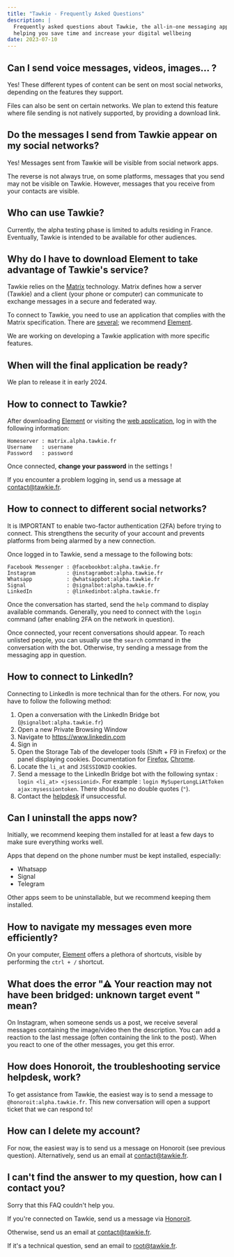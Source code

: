 ```yaml
---
title: "Tawkie - Frequently Asked Questions"
description: |
  Frequently asked questions about Tawkie, the all-in-one messaging app
  helping you save time and increase your digital wellbeing
date: 2023-07-10
---
```


## Can I send voice messages, videos, images... ?

Yes! These different types of content can be sent on most social networks,
depending on the features they support.

Files can also be sent on certain networks. We plan to extend this feature
where file sending is not natively supported, by providing a download link.


## Do the messages I send from Tawkie appear on my social networks?

Yes! Messages sent from Tawkie will be visible from social network apps.

The reverse is not always true, on some platforms, messages that you send may
not be visible on Tawkie. However, messages that you receive from your contacts
are visible.


## Who can use Tawkie?

Currently, the alpha testing phase is limited to adults residing in France.
Eventually, Tawkie is intended to be available for other audiences.


## Why do I have to download Element to take advantage of Tawkie's service?

Tawkie relies on the [Matrix][matrix] technology. Matrix defines how a server
(Tawkie) and a client (your phone or computer) can communicate to exchange
messages in a secure and federated way.

To connect to Tawkie, you need to use an application that complies with the
Matrix specification. There are [several][matrix-clients]; we recommend
[Element][element].

We are working on developing a Tawkie application with more specific features.

[matrix]: https://matrix.org/
[matrix-clients]: https://matrix.org/ecosystem/clients/
[element]: https://matrix.org/ecosystem/clients/element/


## When will the final application be ready?

We plan to release it in early 2024.


## How to connect to Tawkie?

After downloading [Element][element] or visiting the [web
application][element-web-alpha], log in with the following information:

```
Homeserver : matrix.alpha.tawkie.fr
Username   : username
Password   : password
```

Once connected, **change your password** in the settings !

If you encounter a problem logging in, send us a message at
[contact@tawkie.fr](mailto:contact@tawkie.fr).

[element-web-alpha]: https://element.alpha.tawkie.fr/


## How to connect to different social networks?

It is IMPORTANT to enable two-factor authentication (2FA) before trying to
connect. This strengthens the security of your account and prevents platforms
from being alarmed by a new connection.

Once logged in to Tawkie, send a message to the following bots:

```
Facebook Messenger : @facebookbot:alpha.tawkie.fr
Instagram          : @instagrambot:alpha.tawkie.fr
Whatsapp           : @whatsappbot:alpha.tawkie.fr
Signal             : @signalbot:alpha.tawkie.fr
LinkedIn           : @linkedinbot:alpha.tawkie.fr
```

Once the conversation has started, send the `help` command to display available
commands. Generally, you need to connect with the `login` command (after
enabling 2FA on the network in question).

Once connected, your recent conversations should appear. To reach unlisted
people, you can usually use the `search` command in the conversation with the
bot. Otherwise, try sending a message from the messaging app in question.


## How to connect to LinkedIn?

Connecting to LinkedIn is more technical than for the others. For now, you have
to follow the following method:

1. Open a conversation with the LinkedIn Bridge bot
   (`@signalbot:alpha.tawkie.fr`)
2. Open a new Private Browsing Window
3. Navigate to https://www.linkedin.com
4. Sign in
5. Open the Storage Tab of the developer tools (Shift + F9 in Firefox) or the
   panel displaying cookies. Documentation for [Firefox][cookies-firefox],
   [Chrome][cookies-chrome].
6. Locate the `li_at` and `JSESSIONID` cookies.
7. Send a message to the LinkedIn Bridge bot with the following syntax : `login
   <li_at> <jsessionid>`. For example : `login MySuperLongLiAtToken
   ajax:mysessiontoken`. There should be no double quotes (`"`).
8. Contact the [helpdesk][helpdesk] if unsuccessful.

[cookies-firefox]: https://firefox-source-docs.mozilla.org/devtools-user/storage_inspector/index.html
[cookies-chrome]: https://developer.chrome.com/docs/devtools/application/cookies/
[helpdesk]: #how-does-honoroit-the-troubleshooting-service-work

## Can I uninstall the apps now?

Initially, we recommend keeping them installed for at least a few days to make
sure everything works well.

Apps that depend on the phone number must be kept installed, especially:
- Whatsapp
- Signal
- Telegram

Other apps seem to be uninstallable, but we recommend keeping them installed.


## How to navigate my messages even more efficiently?

On your computer, [Element][element] offers a plethora of shortcuts, visible
by performing the `ctrl + /` shortcut.

## What does the error "⚠ Your reaction may not have been bridged: unknown target event " mean?

On Instagram, when someone sends us a post, we receive several messages
containing the image/video then the description. You can add a reaction to the
last message (often containing the link to the post). When you react to one of
the other messages, you get this error.

## How does Honoroit, the troubleshooting service helpdesk, work?

To get assistance from Tawkie, the easiest way is to send a message to
`@honoroit:alpha.tawkie.fr`. This new conversation will open a support ticket
that we can respond to!

## How can I delete my account?

For now, the easiest way is to send us a message on Honoroit (see previous question).
Alternatively, send us an email at [contact@tawkie.fr](mailto:contact@tawkie.fr).


## I can't find the answer to my question, how can I contact you?

Sorry that this FAQ couldn't help you.

If you're connected on Tawkie, send us a message via [Honoroit][helpdesk].

Otherwise, send us an email at [contact@tawkie.fr](mailto:contact@tawkie.fr).

If it's a technical question, send an email to
[root@tawkie.fr](mailto:root@tawkie.fr).

